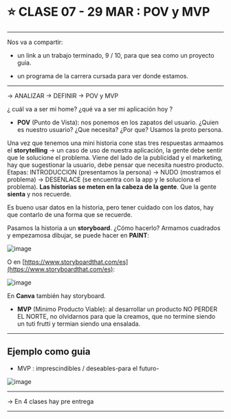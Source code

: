 # :star: CLASE 07 - 29 MAR : POV y  MVP

---

Nos va a compartir:

- un link a un trabajo terminado, 9 / 10, para que sea como un proyecto guia.

- un programa de la carrera cursada para ver donde estamos.
 
---

-> ANALIZAR -> DEFINIR -> POV y MVP

¿ cuál va a ser mi home? ¿qué va a ser mi aplicación hoy ?

- **POV** (Punto de Vista): nos ponemos en los zapatos del usuario. ¿Quien es nuestro usuario? ¿Que necesita? ¿Por que? Usamos la proto persona.

Una vez que tenemos una mini historia cone stas tres respuestas armaamos el **storytelling** -> un caso de uso de nuestra aplicación, la gente debe sentir que le solucione el problema. Viene del lado de la publicidad y el marketing, hay que sugestionar la usuario, debe pensar que necesita nuestro producto. Etapas: INTRODUCCION (presentamos la persona) -> NUDO (mostramos el problema) -> DESENLACE (se encuentra con la app y le soluciona el problema). **Las historias se meten en la cabeza de la gente**. Que la gente **sienta** y nos recuerde.

Es bueno usar datos en la historia, pero tener cuidado con los datos, hay que contarlo de una forma que se recuerde.

Pasamos la historia a un **storyboard**. ¿Cómo hacerlo? Armamos cuadrados y empezamosa  dibujar, se puede hacer en **PAINT**: 

![image](https://user-images.githubusercontent.com/72580574/228672542-38883755-8180-486d-8884-440568256326.png)

O en [https://www.storyboardthat.com/es](https://www.storyboardthat.com/es):

![image](https://user-images.githubusercontent.com/72580574/228673206-3b21c769-4bf4-4da2-9a4d-9f0d4ee56298.png)

En **Canva** también hay storyboard.


- **MVP** (Minimo Producto Viable): al desarrollar un producto NO PERDER EL NORTE, no olvidarnos para que la creamos, que no termine siendo un tuti frutti y termian siendo una ensalada.

---

## Ejemplo como guia

- MVP : imprescindibles / deseables-para el futuro-

![image](https://user-images.githubusercontent.com/72580574/228678518-a2c01ad4-b3d5-4543-8f44-5c13bbb4f606.png)

---

-> En 4 clases hay pre entrega

---
